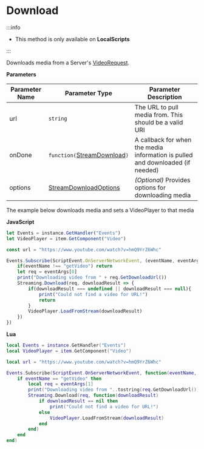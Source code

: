 # Download

:::info

+ This method is only available on **LocalScripts**

:::

Downloads media from a Server's [VideoRequest](./../videorequest/index.md).

**Parameters**

Parameter Name | Parameter Type | Parameter Description
--- | --- | ---
url | `string` | The URL to pull media from. This should be a valid URI
onDone | `function(`[StreamDownload](./../streamdownload/index.md)`)` | A callback for when the media information is pulled and downloaded (if needed)
options | [StreamDownloadOptions](./../streamdownloadoptions/index.md) | *(Optional)* Provides options for downloading media

The example below downloads media and sets a VideoPlayer to that media

**JavaScript**
```js
let Events = instance.GetHandler("Events")
let VideoPlayer = item.GetComponent("Video")

const url = "https://www.youtube.com/watch?v=hmQ9YrZ6Whc"

Events.Subscribe(ScriptEvent.OnServerNetworkEvent, (eventName, eventArgs) => {
    if(eventName !== "getVideo") return
    let req = eventArgs[0]
    print("Downloading video from " + req.GetDownloadUrl())
    Streaming.Download(req, downloadResult => {
        if(downloadResult === undefined || downloadResult === null){
            print("Could not find a video for URL!")
            return
        }
        VideoPlayer.LoadFromStream(downloadResult)
    })
})
```

**Lua**
```lua
local Events = instance.GetHandler("Events")
local VideoPlayer = item.GetComponent("Video")

local url = "https://www.youtube.com/watch?v=hmQ9YrZ6Whc"

Events.Subscribe(ScriptEvent.OnServerNetworkEvent, function(eventName, eventArgs)
    if eventName == "getVideo" then
        local req = eventArgs[1]
        print("Downloading video from "..tostring(req.GetDownloadUrl()))
        Streaming.Download(req, function(downloadResult)
            if downloadResult == nil then
                print("Could not find a video for URL!")
            else
                VideoPlayer.LoadFromStream(downloadResult)
            end
        end)
    end
end)
```